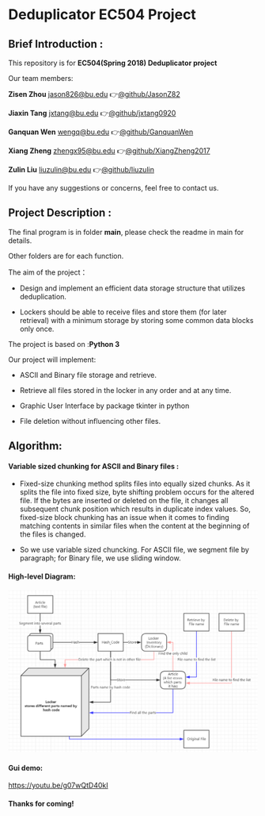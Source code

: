 # Deduplicator EC504 Project
## Brief Introduction :
  
  This repository is for **EC504(Spring 2018) Deduplicator project** 
  
  Our team members:
  
   **Zisen Zhou** jason826@bu.edu   :point_right:[@github/JasonZ82](https://github.com/JasonZ82)
  
   **Jiaxin Tang** jxtang@bu.edu   :point_right:[@github/jxtang0920](https://github.com/jxtang0920)
  
   **Ganquan Wen** wengq@bu.edu   :point_right:[@github/GanquanWen](https://github.com/GanquanWen)
  
   **Xiang Zheng** zhengx95@bu.edu   :point_right:[@github/XiangZheng2017](https://github.com/XiangZheng2017)
  
   **Zulin Liu** liuzulin@bu.edu   :point_right:[@github/liuzulin](https://github.com/liuzulin)
  
  If you have any suggestions or concerns, feel free to contact us.
  
## Project Description :

The final program is in folder **main**, please check the readme in main for details.

Other folders are for each function.

The aim of the project：
       
   * Design and implement an efficient data storage structure that utilizes deduplication.
             
   * Lockers should be able to receive files and store them (for later retrieval) with a minimum storage by storing some common data blocks only once.
   
The project is based on   :**Python 3**

Our project will implement:

   * ASCII and Binary file storage and retrieve.
   
   * Retrieve all files stored in the locker in any order and at any time.
   
   * Graphic User Interface by package tkinter in python
   
   * File deletion without influencing other files.

   


## Algorithm:

#### Variable sized chunking for ASCII and Binary files :
* Fixed-size chunking method splits files into equally sized chunks. As it splits the file into fixed size, byte shifting problem occurs for the altered file. If the bytes are inserted or deleted on the file, it changes all subsequent chunk position which results in duplicate index values. So, fixed-size block chunking has an issue when it comes to finding matching contents in similar files when the content at the beginning of the files is changed. 
  
* So we use variable sized chuncking. For ASCII file, we segment file by paragraph; for Binary file, we use sliding window.
  
#### High-level Diagram:
![image](https://github.com/GanquanWen/Deduplicator/blob/master/Algorithm.PNG)

#### Gui demo:
https://youtu.be/g07wQtD40kI

#### Thanks for coming!


